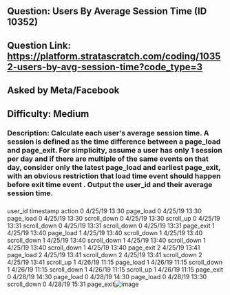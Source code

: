 ## Question: Users By Average Session Time (ID 10352)
## Question Link: https://platform.stratascratch.com/coding/10352-users-by-avg-session-time?code_type=3
## Asked by Meta/Facebook
## Difficulty: Medium

### Description: Calculate each user's average session time. A session is defined as the time difference between a page_load and page_exit. For simplicity, assume a user has only 1 session per day and if there are multiple of the same events on that day, consider only the latest page_load and earliest page_exit, with an obvious restriction that load time event should happen before exit time event . Output the user_id and their average session time.

### 
user_id	timestamp	action
0	4/25/19 13:30	page_load
0	4/25/19 13:30	page_load
0	4/25/19 13:30	scroll_down
0	4/25/19 13:30	scroll_up
0	4/25/19 13:31	scroll_down
0	4/25/19 13:31	scroll_down
0	4/25/19 13:31	page_exit
1	4/25/19 13:40	page_load
1	4/25/19 13:40	scroll_down
1	4/25/19 13:40	scroll_down
1	4/25/19 13:40	scroll_down
1	4/25/19 13:40	scroll_down
1	4/25/19 13:40	scroll_down
1	4/25/19 13:40	page_exit
2	4/25/19 13:41	page_load
2	4/25/19 13:41	scroll_down
2	4/25/19 13:41	scroll_down
2	4/25/19 13:41	scroll_up
1	4/26/19 11:15	page_load
1	4/26/19 11:15	scroll_down
1	4/26/19 11:15	scroll_down
1	4/26/19 11:15	scroll_up
1	4/26/19 11:15	page_exit
0	4/28/19 14:30	page_load
0	4/28/19 14:30	page_load
0	4/28/19 13:30	scroll_down
0	4/28/19 15:31	page_exit![image](https://github.com/NehAdarsh/Data-Projects-SQL-Python-Tableau-Excel/assets/111151093/3c59ad39-64c6-4bec-a5f3-6d07a8292ff2)
